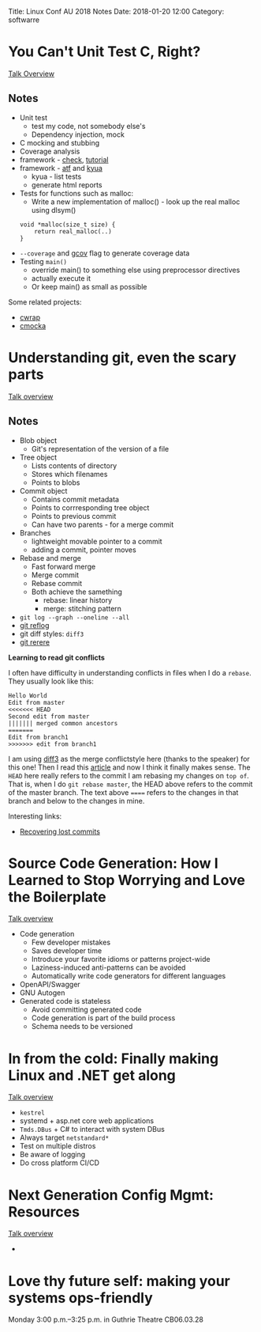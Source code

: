 Title: Linux Conf AU 2018 Notes
Date: 2018-01-20 12:00
Category: softwarre

# You Can't Unit Test C, Right?

[Talk Overview](https://rego.linux.conf.au/schedule/presentation/114/)

## Notes

- Unit test
  - test my code, not somebody else's
  - Dependency injection, mock
- C mocking and stubbing
- Coverage analysis
- framework - [check](https://libcheck.github.io/check/), [tutorial](https://libcheck.github.io/check/doc/check_html/check_3.html)
- framework - [atf](https://github.com/jmmv/atf) and [kyua](https://github.com/jmmv/kyua/)
  - kyua - list tests
  - generate html reports
- Tests for functions such as malloc:
  - Write a new implementation of malloc() - look up the real malloc using dlsym()
  ```
  void *malloc(size_t size) {
      return real_malloc(..)
  }
  ```
- `--coverage` and [gcov](https://gcc.gnu.org/onlinedocs/gcc/Gcov.html) flag to generate coverage data
- Testing `main()`
  - override main() to something else using preprocessor directives
  - actually execute it
  - Or keep main() as small as possible

Some related projects:

- [cwrap](https://cwrap.org/)
- [cmocka](https://cmocka.org/)

# Understanding git, even the scary parts

[Talk overview](https://rego.linux.conf.au/schedule/presentation/117/)

## Notes

- Blob object
  - Git's representation of the version of a file
- Tree object
  - Lists contents of directory
  - Stores which filenames
  - Points to blobs
- Commit object
  - Contains commit metadata
  - Points to corrresponding tree object
  - Points to previous commit
  - Can have two parents - for a merge commit
- Branches
  - lightweight movable pointer to a commit
  - adding a commit, pointer moves
- Rebase and merge
  - Fast forward merge
  - Merge commit
  - Rebase commit
  - Both achieve the samething
    - rebase: linear history
    - merge: stitching pattern
- `git log --graph --oneline --all`
- [git reflog](https://www.atlassian.com/git/tutorials/rewriting-history/git-reflog)
- git diff styles: `diff3`
- [git rerere](https://git-scm.com/blog/2010/03/08/rerere.html)

**Learning to read git conflicts**

I often have difficulty in understanding conflicts in files when I do a `rebase`.
They usually look like this:

```
Hello World
Edit from master
<<<<<<< HEAD
Second edit from master
||||||| merged common ancestors
=======
Edit from branch1
>>>>>>> edit from branch1
```

I am using [diff3](https://stackoverflow.com/questions/27417656/should-diff3-be-default-conflictstyle-on-git)
as the merge conflictstyle here (thanks to the speaker) for this one! Then I read
this [article](https://help.github.com/articles/resolving-a-merge-conflict-using-the-command-line/)
and now I think it finally makes sense. The `HEAD` here really refers to the commit I am rebasing my
changes on `top of`. That is, when I do `git rebase master`, the HEAD above refers to the commit
of the master branch. The text above `====` refers to the changes in that branch and below to the
changes in mine.

Interesting links:

- [Recovering lost commits](http://www.programblings.com/2008/06/07/the-illustrated-guide-to-recovering-lost-commits-with-git/)

# Source Code Generation: How I Learned to Stop Worrying and Love the Boilerplate

[Talk overview](https://rego.linux.conf.au/schedule/presentation/119/)

- Code generation
  - Few developer mistakes
  - Saves developer time
  - Introduce your favorite idioms or patterns project-wide
  - Laziness-induced anti-patterns can be avoided
  - Automatically write code generators for different languages
- OpenAPI/Swagger
- GNU Autogen
- Generated code is stateless
  - Avoid committing generated code
  - Code generation is part of the build process
  - Schema needs to be versioned

# In from the cold: Finally making Linux and .NET get along

[Talk overview](https://rego.linux.conf.au/schedule/presentation/121/)

- `kestrel`
- systemd + asp.net core web applications
- `Tmds.DBus` + C# to interact with system DBus
- Always target `netstandard*`
- Test on multiple distros
- Be aware of logging
- Do cross platform CI/CD

# Next Generation Config Mgmt: Resources

[Talk overview](https://rego.linux.conf.au/schedule/presentation/182/)

- 


# Love thy future self: making your systems ops-friendly

Monday 3:00 p.m.–3:25 p.m. in Guthrie Theatre CB06.03.28 


